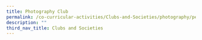 ```yaml
---
title: Photography Club
permalink: /co-curricular-activities/Clubs-and-Societies/photography/permalink/
description: ""
third_nav_title: Clubs and Societies
---
```

